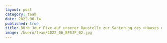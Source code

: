 ```yaml
---
layout: post
category: team
date: 2022-06-14
published: true
title: Büro Jour Fixe auf unserer Baustelle zur Sanierung des »Hauses der Berliner Festspiele« in Berlin-Charlottenburg im Juni 2022.
image: /buero/team/2022_06_BFSJF_02.jpg
---
```

